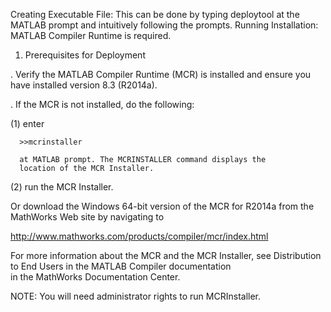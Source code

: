 Creating Executable File:
This can be done by typing deploytool at the MATLAB prompt and intuitively following the
prompts.
Running Installation: MATLAB Compiler Runtime is required.

1. Prerequisites for Deployment 

. Verify the MATLAB Compiler Runtime (MCR) is installed and ensure you    
  have installed version 8.3 (R2014a).   

. If the MCR is not installed, do the following:
  
  (1) enter
  
      >>mcrinstaller
      
      at MATLAB prompt. The MCRINSTALLER command displays the 
      location of the MCR Installer.

  (2) run the MCR Installer.

Or download the Windows 64-bit version of the MCR for R2014a 
from the MathWorks Web site by navigating to

   http://www.mathworks.com/products/compiler/mcr/index.html
   

For more information about the MCR and the MCR Installer, see 
Distribution to End Users in the MATLAB Compiler documentation  
in the MathWorks Documentation Center.    


NOTE: You will need administrator rights to run MCRInstaller.